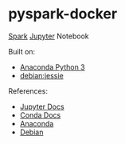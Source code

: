 # pyspark-docker

[Spark](https://spark.apache.org) [Jupyter](http://jupyter.org/) Notebook

Built on:
- [Anaconda Python 3](http://docs.continuum.io/anaconda/index)
- [debian:jessie](https://hub.docker.com/r/library/debian/)

References:
- [Jupyter Docs](https://jupyter.readthedocs.org/)
- [Conda Docs](http://conda.pydata.org/docs/using/using.html)
- [Anaconda](https://www.continuum.io/why-anaconda)
- [Debian](https://www.debian.org/)
